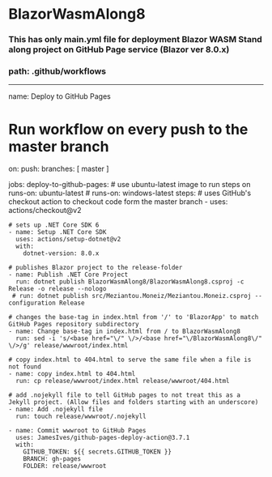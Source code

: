 # BlazorWasmAlong8
### This has only main.yml file for deployment Blazor WASM Stand along project on GitHub Page service (Blazor ver 8.0.x)
### path: .github/workflows
-----------

name: Deploy to GitHub Pages

# Run workflow on every push to the master branch
on:
  push:
    branches: [ master ]

jobs:
  deploy-to-github-pages:
    # use ubuntu-latest image to run steps on
    runs-on: ubuntu-latest
    # runs-on: windows-latest
    steps:
    # uses GitHub's checkout action to checkout code form the master branch
    - uses: actions/checkout@v2
    
    # sets up .NET Core SDK 6
    - name: Setup .NET Core SDK
      uses: actions/setup-dotnet@v2
      with:
        dotnet-version: 8.0.x  

    # publishes Blazor project to the release-folder
    - name: Publish .NET Core Project
      run: dotnet publish BlazorWasmAlong8/BlazorWasmAlong8.csproj -c Release -o release --nologo
     # run: dotnet publish src/Meziantou.Moneiz/Meziantou.Moneiz.csproj --configuration Release
    
    # changes the base-tag in index.html from '/' to 'BlazorApp' to match GitHub Pages repository subdirectory
    - name: Change base-tag in index.html from / to BlazorWasmAlong8
      run: sed -i 's/<base href="\/" \/>/<base href="\/BlazorWasmAlong8\/" \/>/g' release/wwwroot/index.html
    
    # copy index.html to 404.html to serve the same file when a file is not found
    - name: copy index.html to 404.html
      run: cp release/wwwroot/index.html release/wwwroot/404.html

    # add .nojekyll file to tell GitHub pages to not treat this as a Jekyll project. (Allow files and folders starting with an underscore)
    - name: Add .nojekyll file
      run: touch release/wwwroot/.nojekyll
      
    - name: Commit wwwroot to GitHub Pages
      uses: JamesIves/github-pages-deploy-action@3.7.1
      with:
        GITHUB_TOKEN: ${{ secrets.GITHUB_TOKEN }}
        BRANCH: gh-pages
        FOLDER: release/wwwroot
